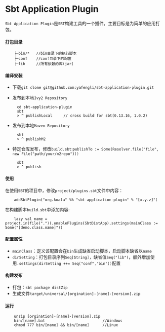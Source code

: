 Sbt Application Plugin
===========
`Sbt Application Plugin`是`SBT`构建工具的一个插件，主要目标是为简单的应用打包。

#### 打包目录

        ├─bin/*   //bin目录下的执行脚本
        ├─conf    //conf目录下的配置
        ├─lib     //所有依赖的库(jar)

#### 编译安装
+ 下载`git clone git@github.com:yafengli/sbt-application-plugin.git`

+ 发布到本地`Ivy2 Repository`

        cd sbt-application-plugin
        sbt 
        > ^ publishLocal     // cross build for sbt(0.13.16, 1.0.2)

+ 发布到本地`Maven Repository`

        sbt 
        > ^ publishM2
        
+ 特定仓库发布，修改`build.sbt`:`publishTo := Some(Resolver.file("file",  new File("path/your/m2repo")))`     

        sbt 
        > ^ publish       
       
#### 使用
在使用`SBT`的项目中，修改`project/plugins.sbt`文件中内容：

        addSbtPlugin("org.koala" %% "sbt-application-plugin" % "[x.y.z]")

在构建脚本`build.sbt`中添加内容:    

        lazy val name = project.in(file(".")).enablePlugins(SbtDistApp).settings(mainClass := Some("[demo.class.name]"))

#### 配置属性
+ `mainClass`：定义该配置会在`bin`生成缺省启动脚本，启动脚本缺省以`name`
+ `dirSetting`：打包目录序列`Seq[String]`，缺省值`Seq("lib")`，额外增加使用`.settings(dirSetting ++= Seq("conf","bin"))`配置

#### 构建发布
+ 打包：`sbt package distZip`
+ 生成文件`target/universal/[orgination]-[name]-[version].zip`

#### 运行

        unzip [orgination]-[name]-[version].zip
        bin/[name].bat                          //Windows
        chmod 777 bin/[name] && bin/[name]      //Linux
